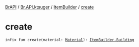 [BrAPI](../../index.md) / [Br.API.ktsuger](../index.md) / [ItemBuilder](index.md) / [create](./create.md)

# create

`infix fun create(material: `[`Material`](https://hub.spigotmc.org/javadocs/spigot/org/bukkit/Material.html)`): `[`ItemBuilder.Building`](-building/index.md)